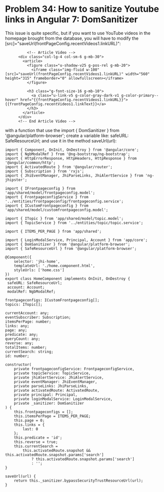 # Problem 34: How to sanitize Youtube links in Angular 7: DomSanitizer


This issue is quite specific, but if you want to use YouTube videos in the homepage brought from the database, you will have to modify the [src]="saveUrl(frontPageConfig.recentVideos1.linkURL)":


	          <!-- Article Video -->
          <div class="col-lg-4 col-sm-6 g-mb-30">
            <article>
              <figure class="u-shadow-v25 g-pos-rel g-mb-20">
              	<iframe class="img-fluid w-100" [src]="saveUrl(frontPageConfig.recentVideos1.linkURL)" width="560" height="315" frameborder="0" allowfullscreen></iframe>
              </figure>

              <h3 class="g-font-size-16 g-mb-10">
                <a class="u-link-v5 g-color-gray-dark-v1 g-color-primary--hover" href="{{frontPageConfig.recentVideos1.linkURL}}">{{frontPageConfig.recentVideos1.linkText}}</a>
              </h3>
            </article>
          </div>
          <!-- End Article Video -->


with a function that use the import { DomSanitizer } from '@angular/platform-browser'; create a variable like: safeURL: SafeResourceUrl; and use it in the method saveUrl(url):


	import { Component, OnInit, OnDestroy } from '@angular/core';
	import { NgbModalRef } from '@ng-bootstrap/ng-bootstrap';
	import { HttpErrorResponse, HttpHeaders, HttpResponse } from '@angular/common/http';
	import { ActivatedRoute } from '@angular/router';
	import { Subscription } from 'rxjs';
	import { JhiEventManager, JhiParseLinks, JhiAlertService } from 'ng-jhipster';
	
	import { IFrontpageconfig } from 'app/shared/model/frontpageconfig.model';
	import { FrontpageconfigService } from '../entities/frontpageconfig/frontpageconfig.service';
	import { ICustomFrontpageconfig } from 'app/shared/model/customfrontpageconfig.model';
	
	import { ITopic } from 'app/shared/model/topic.model';
	import { TopicService } from '../entities/topic/topic.service';
	
	import { ITEMS_PER_PAGE } from 'app/shared';
	
	import { LoginModalService, Principal, Account } from 'app/core';
	import { DomSanitizer } from '@angular/platform-browser';
	import { SafeResourceUrl } from '@angular/platform-browser';
	
	@Component({
	    selector: 'jhi-home',
	    templateUrl: './home.component.html',
	    styleUrls: ['home.css']
	})
	export class HomeComponent implements OnInit, OnDestroy {
	 safeURL: SafeResourceUrl;
	 account: Account;
	 modalRef: NgbModalRef;

    frontpageconfigs: ICustomFrontpageconfig[];
    topics: ITopic[];

    currentAccount: any;
    eventSubscriber: Subscription;
    itemsPerPage: number;
    links: any;
    page: any;
    predicate: any;
    queryCount: any;
    reverse: any;
    totalItems: number;
    currentSearch: string;
    id: number;

    constructor(
        private frontpageconfigService: FrontpageconfigService,
        private topicService: TopicService,
        private jhiAlertService: JhiAlertService,
        private eventManager: JhiEventManager,
        private parseLinks: JhiParseLinks,
        private activatedRoute: ActivatedRoute,
        private principal: Principal,
        private loginModalService: LoginModalService,
        private _sanitizer: DomSanitizer
    ) {
        this.frontpageconfigs = [];
        this.itemsPerPage = ITEMS_PER_PAGE;
        this.page = 0;
        this.links = {
            last: 0
        };
        this.predicate = 'id';
        this.reverse = true;
        this.currentSearch =
            this.activatedRoute.snapshot && this.activatedRoute.snapshot.params['search']
                ? this.activatedRoute.snapshot.params['search']
                : '';
    }

    saveUrl(url) {
        return this._sanitizer.bypassSecurityTrustResourceUrl(url);
    }
	
